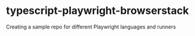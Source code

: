 # typescript-playwright-browserstack
Creating a sample repo for different Playwright languages and runners
